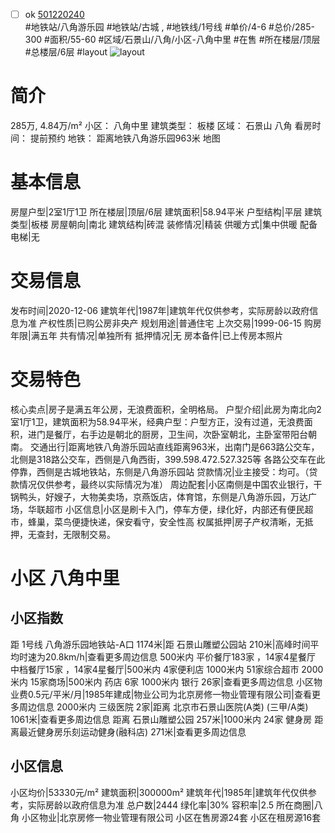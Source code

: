 - [ ] ok [501220240](https://bj.5i5j.com/ershoufang/501220240.html)  
 #地铁站/八角游乐园 #地铁站/古城 ,  #地铁线/1号线
#单价/4-6 #总价/285-300 #面积/55-60   #区域/石景山/八角/小区-八角中里 #在售 #所在楼层/顶层 #总楼层/6层 #layout 
![layout](http://image2a.5i5j.com/scm/HOUSE_CUSTOMER/a1a9a0ca384c4cf7a2c37346fe57c6c6.jpg_P5.jpg) 
# 简介 
 285万,  4.84万/m² 
小区： 八角中里
建筑类型： 板楼
区域： 石景山 八角
看房时间： 提前预约
地铁： 距离地铁八角游乐园963米 地图
# 基本信息 
 房屋户型|2室1厅1卫
所在楼层|顶层/6层
建筑面积|58.94平米
户型结构|平层
建筑类型|板楼
房屋朝向|南北
建筑结构|砖混
装修情况|精装
供暖方式|集中供暖
配备电梯|无
# 交易信息 
 发布时间|2020-12-06
建筑年代|1987年|建筑年代仅供参考，实际房龄以政府信息为准
产权性质|已购公房非央产
规划用途|普通住宅
上次交易|1999-06-15
购房年限|满五年
共有情况|单独所有
抵押情况|无
房本备件|已上传房本照片
# 交易特色 
 核心卖点|房子是满五年公房，无浪费面积，全明格局。
户型介绍|此房为南北向2室1厅1卫，建筑面积为58.94平米，经典户型：户型方正，没有过道，无浪费面积，进门是餐厅，右手边是朝北的厨房，卫生间，次卧室朝北，主卧室带阳台朝南。
交通出行|距离地铁八角游乐园站直线距离963米，出南门是663路公交车，北侧是318路公交车，西侧是八角西街，399.598.472.527.325等 各路公交车在此 停靠，西侧是古城地铁站，东侧是八角游乐园站
贷款情况|业主接受：均可。（贷款情况仅供参考，最终以实际情况为准）
周边配套|小区南侧是中国农业银行，干锅鸭头，好嫂子，大物美卖场，京燕饭店，体育馆，东侧是八角游乐园，万达广场，华联超市
小区信息|小区是刷卡入门，停车方便，绿化好，内部还有便民超市，蜂巢，菜鸟便捷快递，保安看守，安全性高
权属抵押|房子产权清晰，无抵押，无查封，无限制交易。
# 小区 八角中里
## 小区指数 
 距 1号线 八角游乐园地铁站-A口 1174米|距 石景山雕塑公园站 210米|高峰时间平均时速为20.8km/h|查看更多周边信息
500米内 平价餐厅183家 ，14家4星餐厅
中档餐厅15家 ，14家4星餐厅|500米内 4家便利店
1000米内 51家综合超市
2000米内 15家商场|500米内 药店 6家
1000米内 银行 26家|查看更多周边信息
小区物业费0.5元/平米/月|1985年建成|物业公司为北京房修一物业管理有限公司|查看更多周边信息
2000米内 三级医院 2家|距离 北京市石景山医院(A类) (三甲/A类) 1061米|查看更多周边信息
距离 石景山雕塑公园 257米|1000米内 24家 健身房
距离最近健身房乐刻运动健身(融科店) 271米|查看更多周边信息
## 小区信息 
 小区均价|53330元/m²
建筑面积|300000m²
建筑年代|1985年|建筑年代仅供参考，实际房龄以政府信息为准
总户数|2444
绿化率|30%
容积率|2.5
所在商圈|八角
小区物业|北京房修一物业管理有限公司
小区在售房源24套
小区在租房源16套
